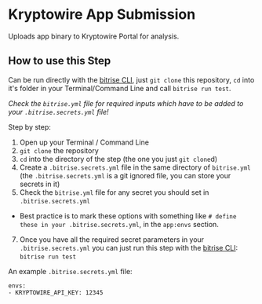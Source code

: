 # Kryptowire App Submission

Uploads app binary to Kryptowire Portal for analysis.

## How to use this Step

Can be run directly with the [bitrise CLI](https://github.com/bitrise-io/bitrise), just `git clone` this repository, `cd` into it's folder in your Terminal/Command Line and call `bitrise run test`.

*Check the `bitrise.yml` file for required inputs which have to be added to your `.bitrise.secrets.yml` file!*

Step by step:

1. Open up your Terminal / Command Line
2. `git clone` the repository
3. `cd` into the directory of the step (the one you just `git clone`d)
5. Create a `.bitrise.secrets.yml` file in the same directory of `bitrise.yml`
   (the `.bitrise.secrets.yml` is a git ignored file, you can store your secrets in it)
6. Check the `bitrise.yml` file for any secret you should set in `.bitrise.secrets.yml`
  * Best practice is to mark these options with something like `# define these in your .bitrise.secrets.yml`, in the `app:envs` section.
7. Once you have all the required secret parameters in your `.bitrise.secrets.yml` you can just run this step with the [bitrise CLI](https://github.com/bitrise-io/bitrise): `bitrise run test`

An example `.bitrise.secrets.yml` file:

```
envs:
- KRYPTOWIRE_API_KEY: 12345
```
